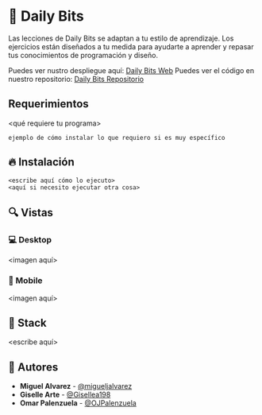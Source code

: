 # 💎 Daily Bits


Las lecciones de Daily Bits se adaptan a tu estilo de aprendizaje. Los ejercicios están diseñados a tu medida para ayudarte a aprender y repasar tus conocimientos de programación y diseño.


Puedes ver nustro despliegue aquí: [Daily Bits Web](https://daily-bits-react.netlify.app/)
Puedes ver el código en nuestro repositorio: [Daily Bits Repositorio](https://github.com/migueljalvarez/daily-bits)

## Requerimientos

<qué requiere tu programa>

```shell
ejemplo de cómo instalar lo que requiero si es muy específico
```

## 🔥 Instalación

```shell
<escribe aquí cómo lo ejecuto>
<aquí si necesito ejecutar otra cosa>
```

## 🔍 Vistas 

### 💻 Desktop

<imagen aquí>

### 📱 Mobile

<imagen aquí>

## 📌 Stack

<escribe aquí>

## 🌟 Autores

* **Miguel Alvarez**  - [@migueljalvarez](https://github.com/migueljalvarez)
* **Giselle Arte**  - [@Gisellea198](https://github.com/Gisellea198)
* **Omar Palenzuela**  - [@OJPalenzuela](https://github.com/OJPalenzuela)

